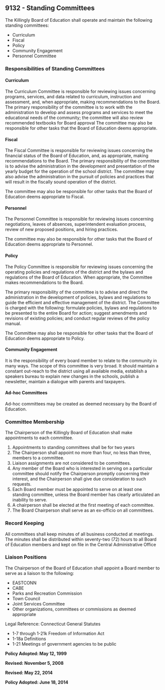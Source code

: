 ## 9132 - Standing Committees

The Killingly Board of Education shall operate and maintain the following standing committees:

* Curriculum
* Fiscal
* Policy
* Community Engagement
* Personnel Committee

### Responsibilities of Standing Committees

#### Curriculum

The Curriculum Committee is responsible for reviewing issues concerning programs, services, and data related to curriculum, instruction and assessment, and, when appropriate, making recommendations to the Board.  The primary responsibility of the committee is to work with the administration to develop and assess programs and services to meet the educational needs of the community; the committee will also review recommended textbooks for Board approval
The committee may also be responsible for other tasks that the Board of Education deems appropriate.

#### Fiscal

The Fiscal Committee is responsible for reviewing issues concerning the financial status of the Board of Education, and, as appropriate, making recommendations to the Board.  The primary responsibility of the committee is to advise the administration in the development and presentation of the yearly budget for the operation of the school district.  The committee may also advise the administration in the pursuit of policies and practices that will result in the fiscally sound operation of the district.

The committee may also be responsible for other tasks that the Board of Education deems appropriate to Fiscal.

#### Personnel

The Personnel Committee is responsible for reviewing issues concerning negotiations, leaves of absences, superintendent evaluation process, review of new proposed positions, and hiring practices.

The committee may also be responsible for other tasks that the Board of Education deems appropriate to Personnel.

#### Policy

The Policy Committee is responsible for reviewing issues concerning the operating policies and regulations of the district and the bylaws and regulations of the Board of Education.  When appropriate, the Committee makes recommendations to the Board.

The primary responsibility of the committee is to advise and direct the administration in the development of policies, bylaws and regulations to guide the efficient and effective management of the district.  The Committee is charged with the following:  formulate policies, bylaws and regulations to be presented to the entire Board for action; suggest amendments and revisions of existing policies; and conduct regular reviews of the policy manual.

The Committee may also be responsible for other tasks that the Board of Education deems appropriate to Policy.

#### Community Engagement

It is the responsibility of every board member to relate to the community in many ways.  The scope of this committee is very broad.  It should maintain a constant out-reach to the district using all available media, establish a speakers bureau to explain new changes in the schools, publish a newsletter, maintain a dialogue with parents and taxpayers.

#### Ad-hoc Committees

Ad-hoc committees may be created as deemed necessary by the Board of Education.

### Committee Membership

The Chairperson of the Killingly Board of Education shall make appointments to each committee.

1. Appointments to standing committees shall be for two years
2.  The Chairperson shall appoint no more than four, no less than three, members to a committee.
3.  Liaison assignments are not considered to be committees.
4.  Any member of the Board who is interested in serving on a particular committee should notify the Chairperson promptly concerning their interest, and the Chairperson shall give due consideration to such requests.
5.  Each Board member must be appointed to serve on at least one standing committee, unless the Board member has clearly articulated an inability to serve.
6.  A chairperson shall be elected at the first meeting of each committee.
7.  The Board Chairperson shall serve as an ex-officio on all committees.

### Record Keeping

All committees shall keep minutes of all business conducted at meetings.  The minutes shall be distributed within seventy-two (72) hours to all Board of Education members and kept on file in the Central Administrative Office

### Liaison Positions

The Chairperson of the Board of Education shall appoint a Board member to serve as a liaison to the following:

* EASTCONN
* CABE
* Parks and Recreation Commission
* Town Council
* Joint Services Committee
* Other organizations, committees or commissions as deemed appropriate

Legal Reference:  Connecticut General Statutes

* 1-7 through 1-21k Freedom of Information Act
* 1-18a Definitions
* 1-21 Meetings of government agencies to be public

**Policy Adopted:  May 12, 1999**

**Revised: November 5, 2008**

**Revised:   May 22, 2014**

**Policy Adopted: June 18, 2014**